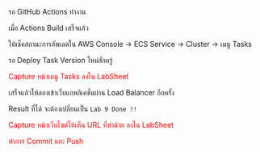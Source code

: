 รอ GitHub Actions ทำงาน

เมื่อ Actions Build เสร็จแล้ว

ให้เช็คสถานะการอัพเดตใน AWS Console -> ECS Service -> Cluster -> เมนู Tasks

รอ Deploy Task Version ใหม่สักครู่

<span style="color:red">Capture หน้าเมนู Tasks ลงใน LabSheet</span>

เสร็จแล้วให้ลองเข้าเว็บแอพลิเคชั่นผ่าน Load Balancer อีกครั้ง

Result ที่ได้ จะต้องเปลี่ยนเป็น `Lab 9 Done !!`

<span style="color:red">Capture หน้าเว็บไซต์ให้เห็น URL ที่ทำด้วย ลงใน LabSheet</span>

<span style="color:red">ทำการ Commit และ Push</span>
